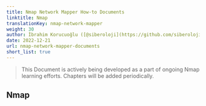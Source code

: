 ```yaml
---
title: Nmap Network Mapper How-to Documents
linktitle: Nmap
translationKey: nmap-network-mapper
weight: 30
author: İbrahim Korucuoğlu ([@siberoloji](https://github.com/siberoloji))
date: 2022-12-21
url: nmap-network-mapper-documents
short_list: true
---
```


> This Document is actively being developed as a part of ongoing Nmap learning efforts. Chapters will be added periodically.

## Nmap
